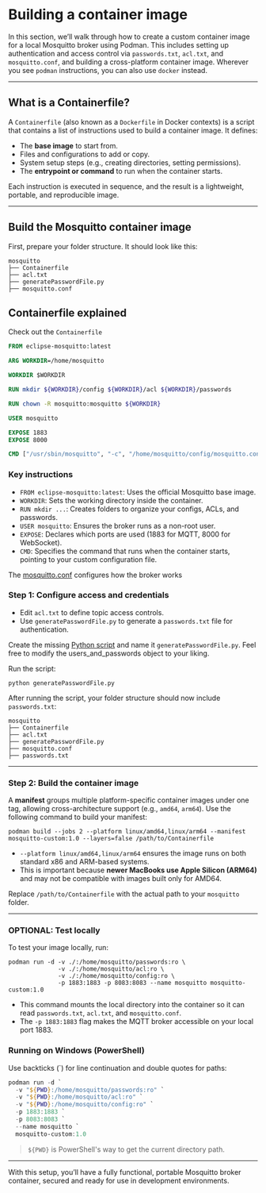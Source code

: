 # Building a container image

In this section, we’ll walk through how to create a custom container image for a local Mosquitto broker using Podman. This includes setting up authentication and access control via `passwords.txt`, `acl.txt`, and `mosquitto.conf`, and building a cross-platform container image. Wherever you see `podman` instructions, you can also use `docker` instead.

---

## What is a Containerfile?

A `Containerfile` (also known as a `Dockerfile` in Docker contexts) is a script that contains a list of instructions used to build a container image. It defines:

- The **base image** to start from.
- Files and configurations to add or copy.
- System setup steps (e.g., creating directories, setting permissions).
- The **entrypoint or command** to run when the container starts.

Each instruction is executed in sequence, and the result is a lightweight, portable, and reproducible image.

---

## Build the Mosquitto container image

First, prepare your folder structure. It should look like this:

```
mosquitto
├── Containerfile
├── acl.txt
├── generatePasswordFile.py
├── mosquitto.conf
```

## Containerfile explained

Check out the `Containerfile`

```Dockerfile
FROM eclipse-mosquitto:latest

ARG WORKDIR=/home/mosquitto

WORKDIR $WORKDIR

RUN mkdir ${WORKDIR}/config ${WORKDIR}/acl ${WORKDIR}/passwords

RUN chown -R mosquitto:mosquitto ${WORKDIR}

USER mosquitto

EXPOSE 1883
EXPOSE 8000

CMD ["/usr/sbin/mosquitto", "-c", "/home/mosquitto/config/mosquitto.conf"]
```

### Key instructions

- `FROM eclipse-mosquitto:latest`: Uses the official Mosquitto base image.
- `WORKDIR`: Sets the working directory inside the container.
- `RUN mkdir ...`: Creates folders to organize your configs, ACLs, and passwords.
- `USER mosquitto`: Ensures the broker runs as a non-root user.
- `EXPOSE`: Declares which ports are used (1883 for MQTT, 8000 for WebSocket).
- `CMD`: Specifies the command that runs when the container starts, pointing to your custom configuration file.

The [mosquitto.conf](./files/mosquitto.conf) configures how the broker works

### Step 1: Configure access and credentials

- Edit `acl.txt` to define topic access controls.
- Use `generatePasswordFile.py` to generate a `passwords.txt` file for authentication.

Create the missing [Python script](./files/generatePasswords.py) and name it `generatePasswordFile.py`. Feel free to modify the users_and_passwords object to your liking.

Run the script:

```
python generatePasswordFile.py
```

After running the script, your folder structure should now include `passwords.txt`:

```
mosquitto
├── Containerfile
├── acl.txt
├── generatePasswordFile.py
├── mosquitto.conf
├── passwords.txt
```

---

### Step 2: Build the container image

A **manifest** groups multiple platform-specific container images under one tag, allowing cross-architecture support (e.g., `amd64`, `arm64`).
Use the following command to build your manifest:

```
podman build --jobs 2 --platform linux/amd64,linux/arm64 --manifest mosquitto-custom:1.0 --layers=false /path/to/Containerfile
```

- `--platform linux/amd64,linux/arm64` ensures the image runs on both standard x86 and ARM-based systems.
- This is important because **newer MacBooks use Apple Silicon (ARM64)** and may not be compatible with images built only for AMD64.

Replace `/path/to/Containerfile` with the actual path to your `mosquitto` folder.

---

### OPTIONAL: Test locally

To test your image locally, run:

```
podman run -d -v ./:/home/mosquitto/passwords:ro \
              -v ./:/home/mosquitto/acl:ro \
              -v ./:/home/mosquitto/config:ro \
              -p 1883:1883 -p 8083:8083 --name mosquitto mosquitto-custom:1.0
```

- This command mounts the local directory into the container so it can read `passwords.txt`, `acl.txt`, and `mosquitto.conf`.
- The `-p 1883:1883` flag makes the MQTT broker accessible on your local port 1883.

### Running on Windows (PowerShell)

Use backticks (\`) for line continuation and double quotes for paths:

```powershell
podman run -d `
  -v "${PWD}:/home/mosquitto/passwords:ro" `
  -v "${PWD}:/home/mosquitto/acl:ro" `
  -v "${PWD}:/home/mosquitto/config:ro" `
  -p 1883:1883 `
  -p 8083:8083 `
  --name mosquitto `
  mosquitto-custom:1.0
```

> `${PWD}` is PowerShell's way to get the current directory path.

---

With this setup, you’ll have a fully functional, portable Mosquitto broker container, secured and ready for use in development environments.
